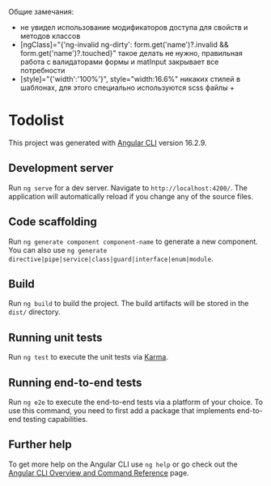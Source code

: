 Общие замечания:

- не увидел использование модификаторов доступа для свойств и методов классов
- [ngClass]="{'ng-invalid ng-dirty': form.get('name')?.invalid && form.get('name')?.touched}" такое делать не нужно, правильная работа с валидаторами формы и matInput закрывает все потребности
- [style]="{'width':'100%'}", style="width:16.6%" никаких стилей в шаблонах, для этого специально используются scss файлы +

# Todolist

This project was generated with [Angular CLI](https://github.com/angular/angular-cli) version 16.2.9.

## Development server

Run `ng serve` for a dev server. Navigate to `http://localhost:4200/`. The application will automatically reload if you change any of the source files.

## Code scaffolding

Run `ng generate component component-name` to generate a new component. You can also use `ng generate directive|pipe|service|class|guard|interface|enum|module`.

## Build

Run `ng build` to build the project. The build artifacts will be stored in the `dist/` directory.

## Running unit tests

Run `ng test` to execute the unit tests via [Karma](https://karma-runner.github.io).

## Running end-to-end tests

Run `ng e2e` to execute the end-to-end tests via a platform of your choice. To use this command, you need to first add a package that implements end-to-end testing capabilities.

## Further help

To get more help on the Angular CLI use `ng help` or go check out the [Angular CLI Overview and Command Reference](https://angular.io/cli) page.
